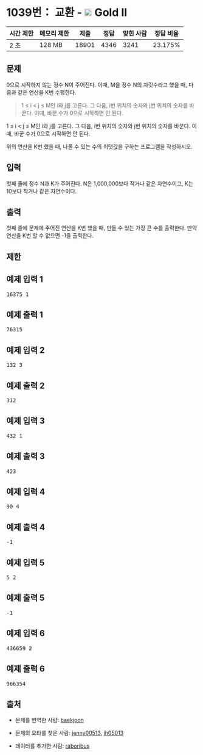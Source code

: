 # 1039번： 교환 - <img src="https://static.solved.ac/tier_small/14.svg" style="height:20px" /> Gold II



| 시간 제한 | 메모리 제한 | 제출 | 정답 | 맞힌 사람 | 정답 비율 |
| --- | --- | --- | --- | --- | --- |
| 2 초 | 128 MB | 18901 | 4346 | 3241 | 23.175% |
## 문제

0으로 시작하지 않는 정수 N이 주어진다. 이때, M을 정수 N의 자릿수라고 했을 때, 다음과 같은 연산을 K번 수행한다.

> 1 ≤ i < j ≤ M인 i와 j를 고른다. 그 다음, i번 위치의 숫자와 j번 위치의 숫자를 바꾼다. 이때, 바꾼 수가 0으로 시작하면 안 된다.

1 ≤ i < j ≤ M인 i와 j를 고른다. 그 다음, i번 위치의 숫자와 j번 위치의 숫자를 바꾼다. 이때, 바꾼 수가 0으로 시작하면 안 된다.

위의 연산을 K번 했을 때, 나올 수 있는 수의 최댓값을 구하는 프로그램을 작성하시오.

## 입력

첫째 줄에 정수 N과 K가 주어진다. N은 1,000,000보다 작거나 같은 자연수이고, K는 10보다 작거나 같은 자연수이다.

## 출력

첫째 줄에 문제에 주어진 연산을 K번 했을 때, 만들 수 있는 가장 큰 수를 출력한다. 만약 연산을 K번 할 수 없으면 -1을 출력한다.

## 제한

## 예제 입력 1

<pre>16375 1
</pre>
## 예제 출력 1

<pre>76315
</pre>
## 예제 입력 2

<pre>132 3
</pre>
## 예제 출력 2

<pre>312
</pre>
## 예제 입력 3

<pre>432 1
</pre>
## 예제 출력 3

<pre>423
</pre>
## 예제 입력 4

<pre>90 4
</pre>
## 예제 출력 4

<pre>-1
</pre>
## 예제 입력 5

<pre>5 2
</pre>
## 예제 출력 5

<pre>-1
</pre>
## 예제 입력 6

<pre>436659 2
</pre>
## 예제 출력 6

<pre>966354
</pre>
## 출처

- 문제를 번역한 사람: [baekjoon](/user/baekjoon)

- 문제의 오타를 찾은 사람: [jenny00513](/user/jenny00513), [jh05013](/user/jh05013)

- 데이터를 추가한 사람: [raboribus](/user/raboribus)